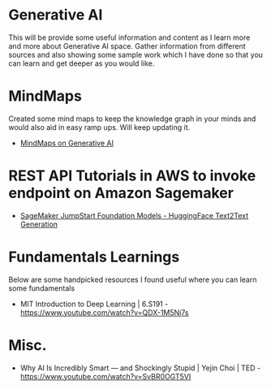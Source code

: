 # Generative AI

This will be provide some useful information and content as I learn more and more about Generative AI space. Gather information from different sources and also showing some sample work which I have done so that you can learn and get deeper as you would like. 

# MindMaps

Created some mind maps to keep the knowledge graph in your minds and would also aid in easy ramp ups. Will keep updating it. 

- [MindMaps on Generative AI](https://github.com/bertieucbs/genai-learning/tree/main/mindmaps) 


# REST API Tutorials in AWS to invoke endpoint on Amazon Sagemaker

- [SageMaker JumpStart Foundation Models - HuggingFace Text2Text Generation](https://github.com/bertieucbs/genai-learning/tree/main/sagemaker_jumpstart_foundation_models/Text2TextGenerationFlanT5)


# Fundamentals Learnings

Below are some handpicked resources I found useful where you can learn some fundamentals 

- MIT Introduction to Deep Learning | 6.S191 - https://www.youtube.com/watch?v=QDX-1M5Nj7s




# Misc. 

-  Why AI Is Incredibly Smart — and Shockingly Stupid | Yejin Choi | TED  - https://www.youtube.com/watch?v=SvBR0OGT5VI



